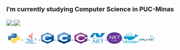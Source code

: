 
### I’m currently studying Computer Science in PUC-Minas

<div>
  <a href="https://github.com/Quebec-Eric">
  <img height="180em"   align="center" src="https://github-readme-stats.vercel.app/api?username=Quebec-Eric&show_icons=true&theme=onedark&include_all_commits=true&count_private=true"/>
  <img height="180em"  align="center" src="https://github-readme-stats.vercel.app/api/top-langs/?username=Quebec-Eric&&layout=compact&hide=shell&theme=onedark"/>
</div>


  
</div>

  <div style="display: inline_block"><br>
  <img align="center" alt="Felipe-lang5" height="30" width="40" src="https://raw.githubusercontent.com/devicons/devicon/master/icons/python/python-original.svg">
  <img align="center" alt="Eric-lang1" height="30" width="40" src="https://github.com/devicons/devicon/blob/master/icons/java/java-original.svg">
  <img align="center" alt="Eric-lang2" height="30" width="40" src="https://github.com/devicons/devicon/blob/master/icons/c/c-original.svg">
  <img align="center" alt="Eric-lang3" height="30" width="40" src="https://github.com/devicons/devicon/blob/master/icons/cplusplus/cplusplus-original.svg">
  <img align="center" alt="Eric-lang4" height="30" width="40" src="https://raw.githubusercontent.com/devicons/devicon/master/icons/csharp/csharp-original.svg">
<img align="center" alt="Eric-lang8" height="30" width="40" src="https://github.com/devicons/devicon/blob/master/icons/dot-net/dot-net-plain-wordmark.svg"> 
    <img align="center" alt="Eric-lang8" height="30" width="40" src="https://github.com/devicons/devicon/blob/master/icons/dotnetcore/dotnetcore-original.svg"> 
     <img align="center" alt="Eric-lang8" height="30" width="40" src="https://github.com/devicons/devicon/blob/master/icons/docker/docker-plain-wordmark.svg"> 
        <img align="center" alt="Eric-lang8" height="30" width="40" src="https://github.com/devicons/devicon/blob/master/icons/mysql/mysql-plain-wordmark.svg"> 
 
  
 
</div>
  


